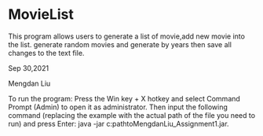 # MovieList

This program allows users to generate a list of movie,add new movie into the list.
generate random movies and generate by years then save all changes to the text file.

Sep 30,2021

Mengdan Liu

To run the program:
Press the Win key + X hotkey and select Command Prompt (Admin) to open it as administrator.
Then input the following command (replacing the example with the actual path of the file you need to run) and press Enter: java -jar c:pathtoMengdanLiu_Assignment1.jar.
